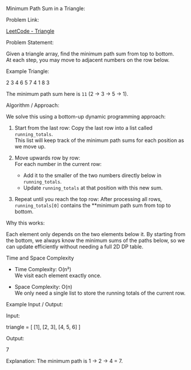Minimum Path Sum in a Triangle:

Problem Link:

[LeetCode - Triangle](https://leetcode.com/problems/triangle/)

Problem Statement:

Given a triangle array, find the minimum path sum from top to bottom.  
At each step, you may move to adjacent numbers on the row below.

Example Triangle:

2
3 4
6 5 7
4 1 8 3

The minimum path sum here is `11` (2 → 3 → 5 → 1).

Algorithm / Approach:

We solve this using a bottom-up dynamic programming approach:

1. Start from the last row:
   Copy the last row into a list called `running_totals`.  
   This list will keep track of the minimum path sums for each position as we move up.

2. Move upwards row by row:  
   For each number in the current row:
   - Add it to the smaller of the two numbers directly below in `running_totals`.
   - Update `running_totals` at that position with this new sum.

3. Repeat until you reach the top row: 
   After processing all rows, `running_totals[0]` contains the **minimum path sum from top to bottom.

Why this works:

Each element only depends on the two elements below it. By starting from the bottom, we always know the minimum sums of the paths below, so we can update efficiently without needing a full 2D DP table.

Time and Space Complexity

- Time Complexity: O(n²)  
  We visit each element exactly once.

- Space Complexity: O(n)  
  We only need a single list to store the running totals of the current row.

Example Input / Output:

Input:

triangle = [
    [1],
    [2, 3],
    [4, 5, 6]
]

Output:

7

Explanation: The minimum path is 1 → 2 → 4 = 7.
